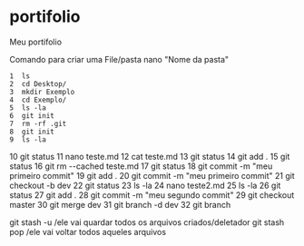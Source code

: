 # portifolio
Meu portifolio

Comando para criar uma File/pasta
nano "Nome da pasta"

    1  ls
    2  cd Desktop/
    3  mkdir Exemplo
    4  cd Exemplo/
    5  ls -la
    6  git init
    7  rm -rf .git
    8  git init
    9  ls -la
   10  git status
   11  nano teste.md
   12  cat teste.md
   13  git status
   14  git add .
   15  git status
   16  git rm --cached teste.md
   17  git status
   18  git commit -m "meu primeiro commit"
   19  git add .
   20  git commit -m "meu primeiro commit"
   21  git checkout -b dev
   22  git status
   23  ls -la
   24  nano teste2.md
   25  ls -la
   26  git status
   27  git add .
   28  git commit -m "meu segundo commit"
   29  git checkout master
   30  git merge dev
   31  git branch -d dev
   32  git branch


git stash -u /ele vai quardar todos os arquivos criados/deletador
git stash pop /ele vai voltar todos aqueles arquivos 
